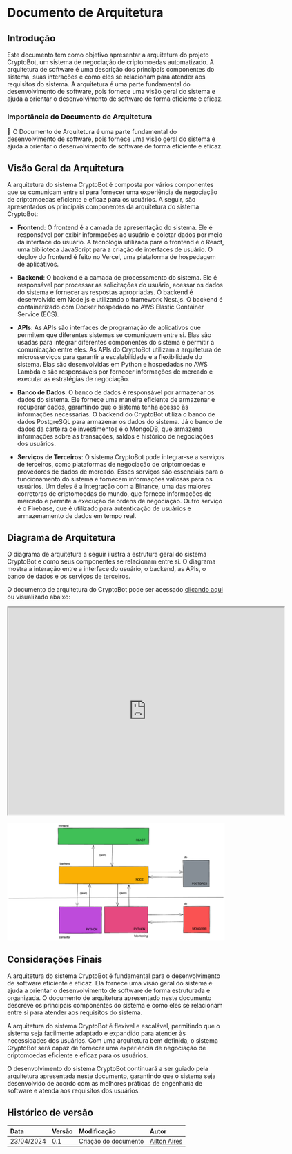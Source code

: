# Documento de Arquitetura

## Introdução

Este documento tem como objetivo apresentar a arquitetura do projeto CryptoBot, um sistema de negociação de criptomoedas automatizado. A arquitetura de software é uma descrição dos principais componentes do sistema, suas interações e como eles se relacionam para atender aos requisitos do sistema. A arquitetura é uma parte fundamental do desenvolvimento de software, pois fornece uma visão geral do sistema e ajuda a orientar o desenvolvimento de software de forma eficiente e eficaz.

<div class="callout">

### Importância do Documento de Arquitetura

:pushpin: O Documento de Arquitetura é uma parte fundamental do desenvolvimento de software, pois fornece uma visão geral do sistema e ajuda a orientar o desenvolvimento de software de forma eficiente e eficaz.
</div>

## Visão Geral da Arquitetura

A arquitetura do sistema CryptoBot é composta por vários componentes que se comunicam entre si para fornecer uma experiência de negociação de criptomoedas eficiente e eficaz para os usuários. A seguir, são apresentados os principais componentes da arquitetura do sistema CryptoBot:

<!-- - **Interface do Usuário (UI)**: A interface do usuário é a camada de interação entre o usuário e o sistema. Ela permite que o usuário interaja com o sistema de forma intuitiva e eficiente. -->

- **Frontend**: O frontend é a camada de apresentação do sistema. Ele é responsável por exibir informações ao usuário e coletar dados por meio da interface do usuário. A tecnologia utilizada para o frontend é o React, uma biblioteca JavaScript para a criação de interfaces de usuário. O deploy do frontend é feito no Vercel, uma plataforma de hospedagem de aplicativos.

- **Backend**: O backend é a camada de processamento do sistema. Ele é responsável por processar as solicitações do usuário, acessar os dados do sistema e fornecer as respostas apropriadas. O backend é desenvolvido em Node.js e utilizando o framework Nest.js. O backend é containerizado com Docker hospedado no AWS Elastic Container Service (ECS).

- **APIs**: As APIs são interfaces de programação de aplicativos que permitem que diferentes sistemas se comuniquem entre si. Elas são usadas para integrar diferentes componentes do sistema e permitir a comunicação entre eles. As APIs do CryptoBot utilizam a arquitetura de microsserviços para garantir a escalabilidade e a flexibilidade do sistema. Elas são desenvolvidas em Python e hospedadas no AWS Lambda e são responsáveis por fornecer informações de mercado e executar as estratégias de negociação.

- **Banco de Dados**: O banco de dados é responsável por armazenar os dados do sistema. Ele fornece uma maneira eficiente de armazenar e recuperar dados, garantindo que o sistema tenha acesso às informações necessárias. O backend do CryptoBot utiliza o banco de dados PostgreSQL para armazenar os dados do sistema. Já o banco de dados da carteira de investimentos é o MongoDB, que armazena informações sobre as transações, saldos e histórico de negociações dos usuários.

- **Serviços de Terceiros**: O sistema CryptoBot pode integrar-se a serviços de terceiros, como plataformas de negociação de criptomoedas e provedores de dados de mercado. Esses serviços são essenciais para o funcionamento do sistema e fornecem informações valiosas para os usuários. Um deles é a integração com a Binance, uma das maiores corretoras de criptomoedas do mundo, que fornece informações de mercado e permite a execução de ordens de negociação. Outro serviço é o Firebase, que é utilizado para autenticação de usuários e armazenamento de dados em tempo real.

## Diagrama de Arquitetura

O diagrama de arquitetura a seguir ilustra a estrutura geral do sistema CryptoBot e como seus componentes se relacionam entre si. O diagrama mostra a interação entre a interface do usuário, o backend, as APIs, o banco de dados e os serviços de terceiros.

O documento de arquitetura do CryptoBot pode ser acessado [clicando aqui](https://drive.google.com/file/d/1q_XES_tDbplfQkOVMqkKJ_Pc38-H0qWF/view?usp=sharing) ou visualizado abaixo:

<iframe src="https://drive.google.com/file/d/1q_XES_tDbplfQkOVMqkKJ_Pc38-H0qWF/preview" width="640" height="480"></iframe>

![Diagrama de Arquitetura](../assets/arquitetura/arquitetura.png)

## Considerações Finais

A arquitetura do sistema CryptoBot é fundamental para o desenvolvimento de software eficiente e eficaz. Ela fornece uma visão geral do sistema e ajuda a orientar o desenvolvimento de software de forma estruturada e organizada. O documento de arquitetura apresentado neste documento descreve os principais componentes do sistema e como eles se relacionam entre si para atender aos requisitos do sistema.

A arquitetura do sistema CryptoBot é flexível e escalável, permitindo que o sistema seja facilmente adaptado e expandido para atender às necessidades dos usuários. Com uma arquitetura bem definida, o sistema CryptoBot será capaz de fornecer uma experiência de negociação de criptomoedas eficiente e eficaz para os usuários.

O desenvolvimento do sistema CryptoBot continuará a ser guiado pela arquitetura apresentada neste documento, garantindo que o sistema seja desenvolvido de acordo com as melhores práticas de engenharia de software e atenda aos requisitos dos usuários.

## Histórico de versão

| Data | Versão | Modificação | Autor |
| :- | :- | :- | :- |
| 23/04/2024 | 0.1 | Criação do documento | [Ailton Aires](https://github.com/ailtonaires) |